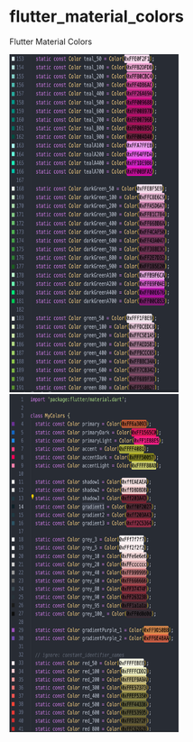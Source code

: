 # flutter_material_colors

Flutter Material Colors

<!-- ![](image/screenshot.png width="100") -->


<p align="left">
  <img width="300" height="600" src="https://raw.githubusercontent.com/moeenchanna/flutter_material_colors/main/screenshots/ss1.png">
   <img width="300" height="600" src="https://raw.githubusercontent.com/moeenchanna/flutter_material_colors/main/screenshots/ss2.png">
</p>

